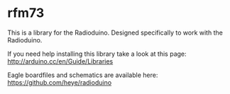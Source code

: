 rfm73
=====

This is a library for the Radioduino. Designed specifically to work with the Radioduino.


If you need help installing this library take a look at this page:
http://arduino.cc/en/Guide/Libraries

Eagle boardfiles and schematics are available here: https://github.com/heye/radioduino
